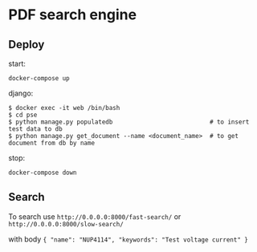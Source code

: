 # PDF search engine

## Deploy

start:
```shell script
docker-compose up
```

django:
```shell script
$ docker exec -it web /bin/bash
$ cd pse
$ python manage.py populatedb                           # to insert test data to db
$ python manage.py get_document --name <document_name>  # to get document from db by name
```

stop:
```shell script
docker-compose down
```

## Search

To search use `http://0.0.0.0:8000/fast-search/` or `http://0.0.0.0:8000/slow-search/`

with body
`{
	"name": "NUP4114",
	"keywords": "Test voltage current"
}`